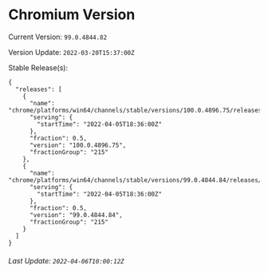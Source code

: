 # Chromium Version

Current Version: `99.0.4844.82`

Version Update: `2022-03-20T15:37:00Z`

Stable Release(s):
```
{
  "releases": [
    {
      "name": "chrome/platforms/win64/channels/stable/versions/100.0.4896.75/releases/1649183760",
      "serving": {
        "startTime": "2022-04-05T18:36:00Z"
      },
      "fraction": 0.5,
      "version": "100.0.4896.75",
      "fractionGroup": "215"
    },
    {
      "name": "chrome/platforms/win64/channels/stable/versions/99.0.4844.84/releases/1649183760",
      "serving": {
        "startTime": "2022-04-05T18:36:00Z"
      },
      "fraction": 0.5,
      "version": "99.0.4844.84",
      "fractionGroup": "215"
    }
  ]
}
```

###### Last Update: `2022-04-06T10:00:12Z`
